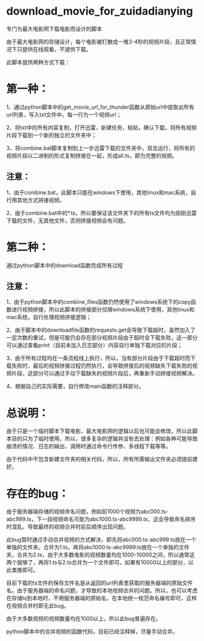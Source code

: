 # download_movie_for_zuidadianying

专门为最大电影网下载电影而设计的脚本

由于最大电影网的存储设计，每个电影被打散成一堆3-4秒的视频片段，且正常情况下只提供在线观看，不提供下载。

此脚本提供两种方式下载：

# 第一种：

1、通过python脚本中的get_movie_url_for_thunder函数从原始url中提取出所有url列表，写入txt文件中，每一行为一个视频url；

2、将txt中的所有内容复制，打开迅雷，新建任务，粘贴，确认下载，将所有视频片段下载到一个新的独立的文件夹中；

3、将combine.bat脚本复制到上一步迅雷下载的文件夹中，双击运行，将所有的视频片段以二进制的形式复制拼接在一起，形成all.ts，即为完整的视频。

## 注意：

1、由于combine.bat，此脚本只能在windows下使用，其他linux和mac系统，自行用其他方式拼接视频。

2、由于combine.bat中的*.ts，所以要保证该文件夹下的所有ts文件均为刚刚迅雷下载的文件，无其他文件，否则拼接视频会有问题。


# 第二种：

通过python脚本中的download函数完成所有过程

## 注意：

1、由于python脚本中的combine_files函数仍然使用了windows系统下的copy函数进行视频拼接，所以此脚本的拼接部分仅限windows系统下使用，其他linux和mac系统，自行处理视频拼接逻辑；

2、由于脚本中的downloadfile函数的requests.get会导致下载超时，虽然加入了一定次数的重试，但是可能仍会存在部分视频片段由于超时会下载失败，这一部分可以通过查看print（目前未加入日志部分）内容自行单独下载对应的片段；

3、由于所有过程均在一条流程线上执行，所以，当有部分片段由于下载超时而下载失败时，最后的视频拼接过程仍然执行，会导致拼接后的视频缺失下载失败的视频片段，这部分可以通过手动下载缺失的视频片段后，再重新手动拼接视频解决。

4、根据自己的实际需要，自行修改main函数的注释部分。


# 总说明：

由于只是一个临时脚本下载电影，最大电影网的逻辑以后也可能会修改，所以此脚本目的只为了临时使用，所以，很多复杂的逻辑并没有去处理：例如各种可能导致崩溃的情况、日志的输出、调用时通过命令行传参、多线程下载等等。

由于代码中不包含新建文件夹的相关代码，所以，所有所需输出文件夹必须提前建好。

# 存在的bug：
由于服务器端存储的视频命名问题，例如前1000个视频为abc000.ts-abc999.ts，下一段视频命名可能为abc1000.ts-abc9999.ts，这会导致命名排序时混乱，导致最终的视频合并时前后顺序出现问题。

此bug暂时通过手动合并视频的方式解决，即先将abc000.ts-abc999.ts放在一个单独的文件夹，合并为1.ts，再将abc1000.ts-abc9999.ts放在一个单独的文件夹，合并为2.ts，由于大多数电影的视频数量均在1000-10000之间，所以通常这两个就够了，再将1.ts与2.ts合并为一个文件即可。如果有10000以上的部分，以此类推即可。

目前下载的ts文件的保存文件名是从返回的url列表里获取的服务器端的原始文件名，由于服务器端的命名问题，才导致的本地视频合并的问题。所以，也可以考虑在存储ts到本地时，不用服务器端的原始名，在本地统一规范命名编号即可，这样在视频合并时即无此bug。

由于大多数视频的视频数量均在1000以上，所以此bug普遍存在。

python脚本中的合并视频的函数代码，目前已经注释掉，尽量手动合并。
